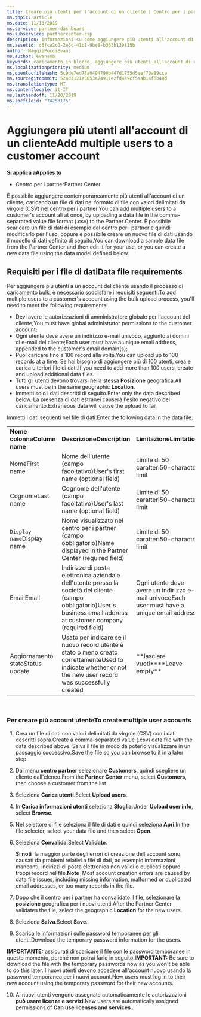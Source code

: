 ```yaml
---
title: Creare più utenti per l'account di un cliente | Centro per i partner
ms.topic: article
ms.date: 11/13/2019
ms.service: partner-dashboard
ms.subservice: partnercenter-csp
description: Informazioni su come aggiungere più utenti all'account di un cliente contemporaneamente, caricando un file di dati nel formato di file con valori delimitati da virgole (CSV) nel centro per i partner.
ms.assetid: c6fca2c0-2e6c-41b1-9be8-b363b139f15b
author: MaggiePucciEvans
ms.author: evansma
keywords: caricamento in blocco, aggiungere più utenti all'account di un cliente, aggiungere gli utenti di un cliente, caricamento in blocco degli utenti di un cliente, account del cliente, utenti del cliente, utenti
ms.localizationpriority: medium
ms.openlocfilehash: 5c9de7ed78a0494790b447d1755d5eef70a89cca
ms.sourcegitcommit: 524d3121e5053a74911e2fd4e9cf5aab14f6b48d
ms.translationtype: MT
ms.contentlocale: it-IT
ms.lasthandoff: 11/20/2019
ms.locfileid: "74253175"
---
```

# <a name="add-multiple-users-to-a-customer-account"></a><span data-ttu-id="60649-104">Aggiungere più utenti all'account di un cliente</span><span class="sxs-lookup"><span data-stu-id="60649-104">Add multiple users to a customer account</span></span>

<span data-ttu-id="60649-105">**Si applica a**</span><span class="sxs-lookup"><span data-stu-id="60649-105">**Applies to**</span></span>

-  <span data-ttu-id="60649-106">Centro per i partner</span><span class="sxs-lookup"><span data-stu-id="60649-106">Partner Center</span></span>

<span data-ttu-id="60649-107">È possibile aggiungere contemporaneamente più utenti all'account di un cliente, caricando un file di dati nel formato di file con valori delimitati da virgole (CSV) nel centro per i partner.</span><span class="sxs-lookup"><span data-stu-id="60649-107">You can add multiple users to a customer's account all at once, by uploading a data file in the comma-separated value file format (.csv) to the Partner Center.</span></span> <span data-ttu-id="60649-108">È possibile scaricare un file di dati di esempio dal centro per i partner e quindi modificarlo per l'uso, oppure è possibile creare un nuovo file di dati usando il modello di dati definito di seguito.</span><span class="sxs-lookup"><span data-stu-id="60649-108">You can download a sample data file from the Partner Center and then edit it for your use, or you can create a new data file using the data model defined below.</span></span>

## <a href="" id="creatingtheimportcsvfile"></a><span data-ttu-id="60649-109">Requisiti per i file di dati</span><span class="sxs-lookup"><span data-stu-id="60649-109">Data file requirements</span></span>


<span data-ttu-id="60649-110">Per aggiungere più utenti a un account del cliente usando il processo di caricamento bulk, è necessario soddisfare i requisiti seguenti:</span><span class="sxs-lookup"><span data-stu-id="60649-110">To add multiple users to a customer's account using the bulk upload process, you'll need to meet the following requirements:</span></span>

-   <span data-ttu-id="60649-111">Devi avere le autorizzazioni di amministratore globale per l'account del cliente;</span><span class="sxs-lookup"><span data-stu-id="60649-111">You must have global administrator permissions to the customer account;</span></span>
-   <span data-ttu-id="60649-112">Ogni utente deve avere un indirizzo e-mail univoco, aggiunto ai domini di e-mail del cliente;</span><span class="sxs-lookup"><span data-stu-id="60649-112">Each user must have a unique email address, appended to the customer's email domain(s);</span></span>
-   <span data-ttu-id="60649-113">Puoi caricare fino a 100 record alla volta.</span><span class="sxs-lookup"><span data-stu-id="60649-113">You can upload up to 100 records at a time.</span></span> <span data-ttu-id="60649-114">Se hai bisogno di aggiungere più di 100 utenti, crea e carica ulteriori file di dati.</span><span class="sxs-lookup"><span data-stu-id="60649-114">If you need to add more than 100 users, create and upload additional data files.</span></span>
-   <span data-ttu-id="60649-115">Tutti gli utenti devono trovarsi nella stessa **Posizione** geografica.</span><span class="sxs-lookup"><span data-stu-id="60649-115">All users must be in the same geographic **Location**.</span></span>
-   <span data-ttu-id="60649-116">Immetti solo i dati descritti di seguito.</span><span class="sxs-lookup"><span data-stu-id="60649-116">Enter only the data described below.</span></span> <span data-ttu-id="60649-117">La presenza di dati estranei causerà l'esito negativo del caricamento.</span><span class="sxs-lookup"><span data-stu-id="60649-117">Extraneous data will cause the upload to fail.</span></span>

<span data-ttu-id="60649-118">Immetti i dati seguenti nel file di dati:</span><span class="sxs-lookup"><span data-stu-id="60649-118">Enter the following data in the data file:</span></span>

|                 |                                                                              |                                            |
|-----------------|------------------------------------------------------------------------------|--------------------------------------------|
| <span data-ttu-id="60649-119">**Nome colonna**</span><span class="sxs-lookup"><span data-stu-id="60649-119">**Column name**</span></span> | <span data-ttu-id="60649-120">**Descrizione**</span><span class="sxs-lookup"><span data-stu-id="60649-120">**Description**</span></span>                                                              | <span data-ttu-id="60649-121">**Limitazione**</span><span class="sxs-lookup"><span data-stu-id="60649-121">**Limitation**</span></span>                             |
| <span data-ttu-id="60649-122">Nome</span><span class="sxs-lookup"><span data-stu-id="60649-122">First name</span></span>      | <span data-ttu-id="60649-123">Nome dell'utente (campo facoltativo)</span><span class="sxs-lookup"><span data-stu-id="60649-123">User's first name (optional field)</span></span>                                           | <span data-ttu-id="60649-124">Limite di 50 caratteri</span><span class="sxs-lookup"><span data-stu-id="60649-124">50-character limit</span></span>                         |
| <span data-ttu-id="60649-125">Cognome</span><span class="sxs-lookup"><span data-stu-id="60649-125">Last name</span></span>       | <span data-ttu-id="60649-126">Cognome dell'utente (campo facoltativo)</span><span class="sxs-lookup"><span data-stu-id="60649-126">User's last name (optional field)</span></span>                                            | <span data-ttu-id="60649-127">Limite di 50 caratteri</span><span class="sxs-lookup"><span data-stu-id="60649-127">50-character limit</span></span>                         |
| <span data-ttu-id="60649-128">`Display name`</span><span class="sxs-lookup"><span data-stu-id="60649-128">Display name</span></span>    | <span data-ttu-id="60649-129">Nome visualizzato nel centro per i partner (campo obbligatorio)</span><span class="sxs-lookup"><span data-stu-id="60649-129">Name displayed in the Partner Center (required field)</span></span>                            | <span data-ttu-id="60649-130">Limite di 50 caratteri</span><span class="sxs-lookup"><span data-stu-id="60649-130">50-character limit</span></span>                         |
| <span data-ttu-id="60649-131">Email</span><span class="sxs-lookup"><span data-stu-id="60649-131">Email</span></span>           | <span data-ttu-id="60649-132">Indirizzo di posta elettronica aziendale dell'utente presso la società del cliente (campo obbligatorio)</span><span class="sxs-lookup"><span data-stu-id="60649-132">User's business email address at customer company (required field)</span></span>           | <span data-ttu-id="60649-133">Ogni utente deve avere un indirizzo e-mail univoco</span><span class="sxs-lookup"><span data-stu-id="60649-133">Each user must have a unique email address</span></span> |
| <span data-ttu-id="60649-134">Aggiornamento stato</span><span class="sxs-lookup"><span data-stu-id="60649-134">Status update</span></span>   | <span data-ttu-id="60649-135">Usato per indicare se il nuovo record utente è stato o meno creato correttamente</span><span class="sxs-lookup"><span data-stu-id="60649-135">Used to indicate whether or not the new user record was successfully created</span></span> | <span data-ttu-id="60649-136">\*\*lasciare vuoti\*\*</span><span class="sxs-lookup"><span data-stu-id="60649-136">\*\*Leave empty\*\*</span></span>                        |

 

### <a href="" id="createmultipleuseraccounts"></a><span data-ttu-id="60649-137">Per creare più account utente</span><span class="sxs-lookup"><span data-stu-id="60649-137">To create multiple user accounts</span></span>

<a href="" id="creatingtheaccounts"></a>
1.  <span data-ttu-id="60649-138">Crea un file di dati con valori delimitati da virgole (CSV) con i dati descritti sopra.</span><span class="sxs-lookup"><span data-stu-id="60649-138">Create a comma-separated value (.csv) data file with the data described above.</span></span> <span data-ttu-id="60649-139">Salva il file in modo da poterlo visualizzare in un passaggio successivo.</span><span class="sxs-lookup"><span data-stu-id="60649-139">Save the file so you can browse to it in a later step.</span></span>
2.  <span data-ttu-id="60649-140">Dal menu **centro partner** selezionare **Customers**, quindi scegliere un cliente dall'elenco.</span><span class="sxs-lookup"><span data-stu-id="60649-140">From the **Partner Center** menu, select **Customers**, then choose a customer from the list.</span></span>
3.  <span data-ttu-id="60649-141">Seleziona **Carica utenti**.</span><span class="sxs-lookup"><span data-stu-id="60649-141">Select **Upload users**.</span></span>
4.  <span data-ttu-id="60649-142">In **Carica informazioni utenti** seleziona **Sfoglia**.</span><span class="sxs-lookup"><span data-stu-id="60649-142">Under **Upload user info**, select **Browse**.</span></span>
5.  <span data-ttu-id="60649-143">Nel selettore di file seleziona il file di dati e quindi seleziona **Apri**.</span><span class="sxs-lookup"><span data-stu-id="60649-143">In the file selector, select your data file and then select **Open**.</span></span>
6.  <span data-ttu-id="60649-144">Seleziona **Convalida**.</span><span class="sxs-lookup"><span data-stu-id="60649-144">Select **Validate**.</span></span>

    <span data-ttu-id="60649-145">**Si noti**  la maggior parte degli errori di creazione dell'account sono causati da problemi relativi a file di dati, ad esempio informazioni mancanti, indirizzi di posta elettronica non validi o duplicati oppure troppi record nel file.</span><span class="sxs-lookup"><span data-stu-id="60649-145">**Note**  Most account creation errors are caused by data file issues, including missing information, malformed or duplicated email addresses, or too many records in the file.</span></span>

7.  <span data-ttu-id="60649-146">Dopo che il centro per i partner ha convalidato il file, selezionare la **posizione** geografica per i nuovi utenti.</span><span class="sxs-lookup"><span data-stu-id="60649-146">After the Partner Center validates the file, select the geographic **Location** for the new users.</span></span>
8.  <span data-ttu-id="60649-147">Seleziona **Salva**.</span><span class="sxs-lookup"><span data-stu-id="60649-147">Select **Save**.</span></span>
9.  <span data-ttu-id="60649-148">Scarica le informazioni sulle password temporanee per gli utenti.</span><span class="sxs-lookup"><span data-stu-id="60649-148">Download the temporary password information for the users.</span></span>

<span data-ttu-id="60649-149">**IMPORTANTE:** assicurati di scaricare il file con le password temporanee in questo momento, perché non potrai farlo in seguito.</span><span class="sxs-lookup"><span data-stu-id="60649-149">**IMPORTANT:** Be sure to download the file with the temporary passwords now as you won't be able to do this later.</span></span> <span data-ttu-id="60649-150">I nuovi utenti devono accedere all'account nuovo usando la password temporanea per i nuovi account.</span><span class="sxs-lookup"><span data-stu-id="60649-150">New users must log in to their new account using the temporary password for their new accounts.</span></span>

10. <span data-ttu-id="60649-151">Ai nuovi utenti vengono assegnate automaticamente le autorizzazioni **può usare licenze e servizi**.</span><span class="sxs-lookup"><span data-stu-id="60649-151">New users are automatically assigned permissions of **Can use licenses and services** .</span></span> 

 

 



